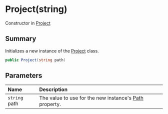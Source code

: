 # Project(string)

Constructor in [Project](/docs/api/csharp/yarn.compiler.project.md)

## Summary


Initializes a new instance of the  <a href="yarn.compiler.project.md">Project</a>  class.


```csharp
public Project(string path)
```

## Parameters

|Name|Description|
|:---|:---|
|`string` path|The value to use for the new instance's  <a href="yarn.compiler.project.path.md">Path</a>  property.|

